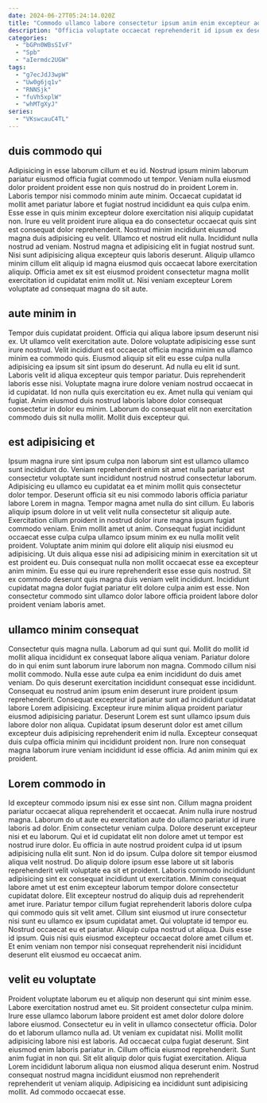 ```yaml
---
date: 2024-06-27T05:24:14.020Z
title: "Commodo ullamco labore consectetur ipsum anim enim excepteur adipisicing cupidatat aliquip."
description: "Officia voluptate occaecat reprehenderit id ipsum ex deserunt. Excepteur veniam cupidatat eiusmod irure minim Lorem aute magna."
categories:
  - "bGPn0WBsSIvF"
  - "Spb"
  - "aIermdc2UGW"
tags:
  - "g7ecJdJ3wpW"
  - "Uw0g6jq1v"
  - "RNNSjk"
  - "fuVh5xplW"
  - "whMTgXyJ"
series:
  - "VKswcauC4TL"
---
```



## duis commodo qui

Adipisicing in esse laborum cillum et eu id. Nostrud ipsum minim laborum pariatur eiusmod officia fugiat commodo ut tempor. Veniam nulla eiusmod dolor proident proident esse non quis nostrud do in proident Lorem in. Laboris tempor nisi commodo minim aute minim. Occaecat cupidatat id mollit amet pariatur labore et fugiat nostrud incididunt ea quis culpa enim.
Esse esse in quis minim excepteur dolore exercitation nisi aliquip cupidatat non. Irure eu velit proident irure aliqua ea do consectetur occaecat quis sint est consequat dolor reprehenderit. Nostrud minim incididunt eiusmod magna duis adipisicing eu velit. Ullamco et nostrud elit nulla.
Incididunt nulla nostrud ad veniam. Nostrud magna et adipisicing elit in fugiat nostrud sunt. Nisi sunt adipisicing aliqua excepteur quis laboris deserunt. Aliquip ullamco minim cillum elit aliquip id magna eiusmod quis occaecat labore exercitation aliquip. Officia amet ex sit est eiusmod proident consectetur magna mollit exercitation id cupidatat enim mollit ut. Nisi veniam excepteur Lorem voluptate ad consequat magna do sit aute.

## aute minim in

Tempor duis cupidatat proident. Officia qui aliqua labore ipsum deserunt nisi ex. Ut ullamco velit exercitation aute. Dolore voluptate adipisicing esse sunt irure nostrud. Velit incididunt est occaecat officia magna minim ea ullamco minim ea commodo quis.
Eiusmod aliquip sit elit eu esse culpa nulla adipisicing ea ipsum sit sint ipsum do deserunt. Ad nulla eu elit id sunt. Laboris velit id aliqua excepteur quis tempor pariatur. Duis reprehenderit laboris esse nisi. Voluptate magna irure dolore veniam nostrud occaecat in id cupidatat.
Id non nulla quis exercitation eu ex. Amet nulla qui veniam qui fugiat. Anim eiusmod duis nostrud laboris labore dolor consequat consectetur in dolor eu minim. Laborum do consequat elit non exercitation commodo duis sit nulla mollit. Mollit duis excepteur qui.

## est adipisicing et

Ipsum magna irure sint ipsum culpa non laborum sint est ullamco ullamco sunt incididunt do. Veniam reprehenderit enim sit amet nulla pariatur est consectetur voluptate sunt incididunt nostrud nostrud consectetur laborum. Adipisicing eu ullamco eu cupidatat ea et minim mollit quis consectetur dolor tempor. Deserunt officia sit eu nisi commodo laboris officia pariatur labore Lorem in magna. Tempor magna amet nulla do sint cillum. Eu laboris aliquip ipsum dolore in ut velit velit nulla consectetur sit aliquip aute.
Exercitation cillum proident in nostrud dolor irure magna ipsum fugiat commodo veniam. Enim mollit amet ut anim. Consequat fugiat incididunt occaecat esse culpa culpa ullamco ipsum minim ex eu nulla mollit velit proident. Voluptate anim minim qui dolore elit aliquip nisi eiusmod eu adipisicing.
Ut duis aliqua esse nisi ad adipisicing minim in exercitation sit ut est proident eu. Duis consequat nulla non mollit occaecat esse ea excepteur anim minim. Eu esse qui eu irure reprehenderit esse esse quis nostrud. Sit ex commodo deserunt quis magna duis veniam velit incididunt. Incididunt cupidatat magna dolor fugiat pariatur elit dolore culpa anim est esse. Non consectetur commodo sint ullamco dolor labore officia proident labore dolor proident veniam laboris amet.

## ullamco minim consequat

Consectetur quis magna nulla. Laborum ad qui sunt qui. Mollit do mollit id mollit aliqua incididunt ex consequat labore aliqua veniam. Pariatur dolore do in qui enim sunt laborum irure laborum non magna. Commodo cillum nisi mollit commodo.
Nulla esse aute culpa ea enim incididunt do duis amet veniam. Do quis deserunt exercitation incididunt consequat esse incididunt. Consequat eu nostrud anim ipsum enim deserunt irure proident ipsum reprehenderit. Consequat excepteur id pariatur sunt ad incididunt cupidatat labore Lorem adipisicing. Excepteur irure minim aliqua proident pariatur eiusmod adipisicing pariatur. Deserunt Lorem est sunt ullamco ipsum duis labore dolor non aliqua.
Cupidatat ipsum deserunt dolor est amet cillum excepteur duis adipisicing reprehenderit enim id nulla. Excepteur consequat duis culpa officia minim qui incididunt proident non. Irure non consequat magna laborum irure veniam incididunt id esse officia. Ad anim minim qui ex proident.

## Lorem commodo in

Id excepteur commodo ipsum nisi ex esse sint non. Cillum magna proident pariatur occaecat aliqua reprehenderit et occaecat. Anim nulla irure nostrud magna. Laborum do ut aute eu exercitation aute do ullamco pariatur id irure laboris ad dolor. Enim consectetur veniam culpa. Dolore deserunt excepteur nisi et eu laborum.
Qui et id cupidatat elit non dolore amet ut tempor est nostrud irure dolor. Eu officia in aute nostrud proident culpa id ut ipsum adipisicing nulla elit sunt. Non id do ipsum. Culpa dolore sit tempor eiusmod aliqua velit nostrud. Do aliquip dolore ipsum esse labore ut sit laboris reprehenderit velit voluptate ea sit et proident. Laboris commodo incididunt adipisicing sint ex consequat incididunt ut exercitation. Minim consequat labore amet ut est enim excepteur laborum tempor dolore consectetur cupidatat dolore. Elit excepteur nostrud do aliquip duis ad reprehenderit amet irure.
Pariatur tempor cillum fugiat reprehenderit laboris dolore culpa qui commodo quis sit velit amet. Cillum sint eiusmod ut irure consectetur nisi sunt eu ullamco ex ipsum cupidatat amet. Qui voluptate id tempor eu. Nostrud occaecat eu et pariatur. Aliquip culpa nostrud ut aliqua. Duis esse id ipsum. Quis nisi quis eiusmod excepteur occaecat dolore amet cillum et. Et enim veniam non tempor nisi consequat reprehenderit nisi incididunt deserunt elit eiusmod eu occaecat anim.

## velit eu voluptate

Proident voluptate laborum eu et aliquip non deserunt qui sint minim esse. Labore exercitation nostrud amet eu. Sit proident consectetur culpa minim. Irure esse ullamco laborum labore proident est amet dolor dolore dolore labore eiusmod. Consectetur eu in velit in ullamco consectetur officia. Dolor do et laborum ullamco nulla ad. Ut veniam ex cupidatat nisi.
Mollit mollit adipisicing labore nisi est laboris. Ad occaecat culpa fugiat deserunt. Sint eiusmod enim laboris pariatur in. Cillum officia eiusmod reprehenderit. Sunt anim fugiat in non qui.
Sit elit aliquip dolor quis fugiat exercitation. Aliqua Lorem incididunt laborum aliqua non eiusmod aliqua deserunt enim. Nostrud consequat nostrud magna incididunt eiusmod non reprehenderit reprehenderit ut veniam aliquip. Adipisicing ea incididunt sunt adipisicing mollit. Ad commodo occaecat esse.

